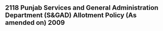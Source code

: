 ## 2118 Punjab Services and General Administration Department (S&GAD) Allotment Policy (As amended on) 2009

